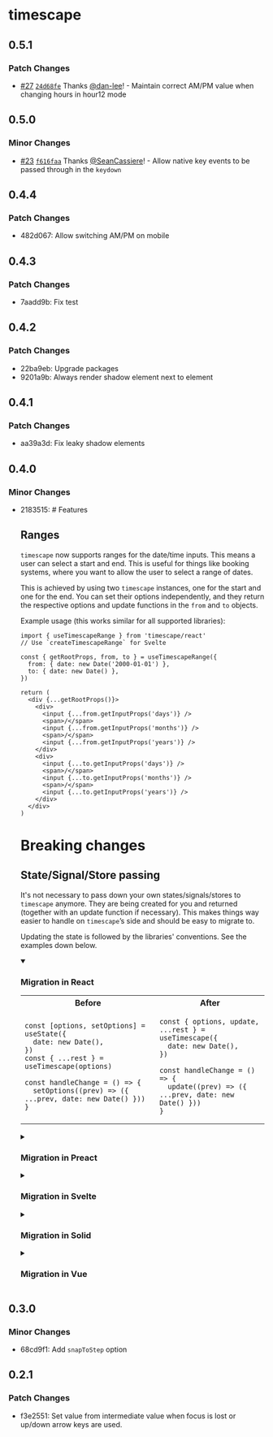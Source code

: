 # timescape

## 0.5.1

### Patch Changes

- [#27](https://github.com/dan-lee/timescape/pull/27) [`24d68fe`](https://github.com/dan-lee/timescape/commit/24d68fe1411de8f1276de8e79a649188618521bf) Thanks [@dan-lee](https://github.com/dan-lee)! - Maintain correct AM/PM value when changing hours in hour12 mode

## 0.5.0

### Minor Changes

- [#23](https://github.com/dan-lee/timescape/pull/23) [`f616faa`](https://github.com/dan-lee/timescape/commit/f616faa325f5d98dc530c030d4d26578adcb01ec) Thanks [@SeanCassiere](https://github.com/SeanCassiere)! - Allow native key events to be passed through in the `keydown`

## 0.4.4

### Patch Changes

- 482d067: Allow switching AM/PM on mobile

## 0.4.3

### Patch Changes

- 7aadd9b: Fix test

## 0.4.2

### Patch Changes

- 22ba9eb: Upgrade packages
- 9201a9b: Always render shadow element next to element

## 0.4.1

### Patch Changes

- aa39a3d: Fix leaky shadow elements

## 0.4.0

### Minor Changes

- 2183515: # Features

  ## Ranges

  `timescape` now supports ranges for the date/time inputs. This means a user can select a start and end. This is useful for things like booking systems, where you want to allow the user to select a range of dates.

  This is achieved by using two `timescape` instances, one for the start and one for the end. You can set their options independently, and they return the respective options and update functions in the `from` and `to` objects.

  Example usage (this works similar for all supported libraries):

  ```tsx
  import { useTimescapeRange } from 'timescape/react'
  // Use `createTimescapeRange` for Svelte

  const { getRootProps, from, to } = useTimescapeRange({
    from: { date: new Date('2000-01-01') },
    to: { date: new Date() },
  })

  return (
    <div {...getRootProps()}>
      <div>
        <input {...from.getInputProps('days')} />
        <span>/</span>
        <input {...from.getInputProps('months')} />
        <span>/</span>
        <input {...from.getInputProps('years')} />
      </div>
      <div>
        <input {...to.getInputProps('days')} />
        <span>/</span>
        <input {...to.getInputProps('months')} />
        <span>/</span>
        <input {...to.getInputProps('years')} />
      </div>
    </div>
  )
  ```

  # Breaking changes

  ## State/Signal/Store passing

  It's not necessary to pass down your own states/signals/stores to `timescape` anymore.
  They are being created for you and returned (together with an update function if necessary). This makes things way easier to handle on `timescape`’s side and should be easy to migrate to.

  Updating the state is followed by the libraries' conventions. See the examples down below.

  <details open>
  <summary><h3>Migration in React</h3></summary>

  <table>
  <tr>
  <th>Before
  <th>After
  <tr>
  <td>

  ```tsx
  const [options, setOptions] = useState({
    date: new Date(),
  })
  const { ...rest } = useTimescape(options)

  const handleChange = () => {
    setOptions((prev) => ({ ...prev, date: new Date() }))
  }
  ```

  <td>

  ```tsx
  const { options, update, ...rest } = useTimescape({
    date: new Date(),
  })

  const handleChange = () => {
    update((prev) => ({ ...prev, date: new Date() }))
  }
  ```

  </table>

  </details>

  <details>
  <summary><h3>Migration in Preact</h3></summary>

  <table>

  <tr>
  <th>Before
  <th>After
  <tr>
  <td>

  ```tsx
  const options = useSignal({ date: new Date() })
  const { ...rest } = useTimescape(options)

  const handleChange = () => {
    options.value = {
      ...options.value,
      date: new Date(),
    }
  }
  ```

  <td>

  ```tsx
  const { options, ...rest } = useTimescape({
    date: new Date(),
  })

  const handleChange = () => {
    options.value = {
      ...options.value,
      date: new Date(),
    }
  }
  ```

  </table>

  </details>

  <details>
  <summary><h3>Migration in Svelte</h3></summary>

  <table>
  <tr>
  <th>Before
  <th>After
  <tr>
  <td>

  ```tsx
  const options = writable({
    date: new Date(),
  })
  const { ...rest } = useTimescape(options)

  const handleChange = () => {
    options.update((options) => ({
      ...options,
      date: new Date(),
    }))
  }
  ```

  <td>

  ```tsx
  const { options, ...rest } = useTimescape({
    date: new Date(),
  })

  const handleChange = () => {
    options.update((options) => ({
      ...options,
      date: new Date(),
    }))
  }
  ```

  </table>
  </details>

  <details>
  <summary><h3>Migration in Solid</h3></summary>

  <table>
  <tr>
  <th>Before
  <th>After
  <tr>
  <td>

  ```tsx
  const [options, setOptions] = createSignal({
    date: new Date(),
  })
  const { ...rest } = useTimescape(options)

  const handleChange = () => {
    setOptions('date', new Date())
    // or object notation: setOptions({ … })
  }
  ```

  <td>

  ```tsx
  const { options, update, ...rest } = useTimescape({
    date: new Date(),
  })

  const handleChange = () => {
    update('date', new Date())
    // or object notation: update({ … })
  }
  ```

  </table>
  </details>

  <details>
  <summary><h3>Migration in Vue</h3></summary>

  <table>
  <tr>
  <th>Before
  <th>After
  <tr>
  <td>

  ```tsx
  const date = ref(new Date())
  const options = reactive({ date })
  const { ...rest } = useTimescape(options)

  // Set later:
  // <button @click="date = new Date()">
  ```

  <td>

  ```tsx
  const { options, ...rest } = useTimescape({
    date: new Date(),
  })

  // Set later:
  // <button @click="options.date = new Date()">
  ```

  </table>
  </details>

## 0.3.0

### Minor Changes

- 68cd9f1: Add `snapToStep` option

## 0.2.1

### Patch Changes

- f3e2551: Set value from intermediate value when focus is lost or up/down arrow keys are used.
